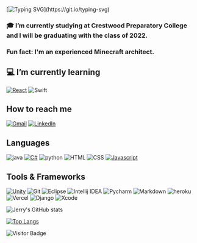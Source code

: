 [![Typing SVG](https://readme-typing-svg.herokuapp.com?font=Roboto+Mono&color=%2364DFDF&size=30&center=true&vCenter=true&width=500&height=55&lines=%3E+Hello+World+I'm+Jerry.;+%3E+I'm+a+life+long+learner.)](https://git.io/typing-svg)

### :mortar_board: I’m currently studying at Crestwood Preparatory College and I will be graduating with the class of 2022.

### Fun fact: I'm an experienced Minecraft architect.

## :computer: I’m currently learning

[![React](https://img.shields.io/badge/React-20232A?style=for-the-badge&logo=react&logoColor=61DAFB)](https://reactjs.org/) 
![Swift](https://img.shields.io/badge/Swift-FA7343?style=for-the-badge&logo=swift&logoColor=white)

## How to reach me
<!--
 Gmail buttom: when user clicks the button, their system default mail app will open and with my email address to send an email
-->
[![Gmail](https://img.shields.io/badge/Gmail-D14836?style=for-the-badge&logo=gmail&logoColor=white)](mailto:jinxuan0920@gmail.com)
[![LinkedIn](https://img.shields.io/badge/LinkedIn-0077B5?style=for-the-badge&logo=linkedin&logoColor=white)](https://www.linkedin.com/in/jerry-zhang-100100100000/)
<!--[![Blog](https://img.shields.io/badge/Blog-0E83CD?style=for-the-badge&logo=hexo&logoColor=white)](https://jerryzhang0920.github.io/) -->

## Languages
 ![java](https://img.shields.io/badge/Java-ED8B00?style=for-the-badge&logo=java&logoColor=white)
 [![C#](https://img.shields.io/badge/C%23-239120?style=for-the-badge&logo=c-sharp&logoColor=white)](https://github.com/JerryZhang0920/Unity-Projects)
 ![python](https://img.shields.io/badge/Python-3776AB?style=for-the-badge&logo=python&logoColor=ffdd54) 
 ![HTML](https://img.shields.io/badge/HTML5-E34F26?style=for-the-badge&logo=html5&logoColor=white) 
 ![CSS](https://img.shields.io/badge/CSS3-1572B6?style=for-the-badge&logo=css3&logoColor=white) 
 [![Javascript](https://img.shields.io/badge/javascript-%23323330.svg?style=for-the-badge&logo=javascript&logoColor=%23F7DF1E)](https://javascript.com)
 
## Tools & Frameworks

 [![Unity](https://img.shields.io/badge/Unity-100000?style=for-the-badge&logo=unity&logoColor=white)](https://github.com/JerryZhang0920/Unity-Projects)
 ![Git](https://img.shields.io/badge/Git-F05032?style=for-the-badge&logo=git&logoColor=white)
 ![Eclipse](https://img.shields.io/badge/Eclipse-2C2255?style=for-the-badge&logo=eclipse&logoColor=white)
 ![Intellij IDEA](https://img.shields.io/badge/IntelliJIDEA-000000.svg?style=for-the-badge&logo=intellij-idea&logoColor=white&color=black&labelColor=blue)
 ![Pycharm](https://img.shields.io/badge/pycharm-143?style=for-the-badge&logo=pycharm&logoColor=black&color=black&labelColor=green)
 ![Markdown](https://img.shields.io/badge/Markdown-000000?style=for-the-badge&logo=markdown&logoColor=white)
 ![heroku](https://img.shields.io/badge/Heroku-430098?style=for-the-badge&logo=heroku&logoColor=white)
 ![Vercel](https://img.shields.io/badge/Vercel-000000?style=for-the-badge&logo=vercel&logoColor=white)
 ![Django](https://img.shields.io/badge/Django-092E20?style=for-the-badge&logo=django&logoColor=green)
 ![Xcode](https://img.shields.io/badge/Xcode-007ACC?style=for-the-badge&logo=Xcode&logoColor=white)
 
![Jerry's GitHub stats](https://github-readme-stats.vercel.app/api?username=JerryZhang0920&show_icons=true&theme=radical&count_private=true&hide=contribs,issues)

[![Top Langs](https://github-readme-stats.vercel.app/api/top-langs/?username=JerryZhang0920&&exclude_repo=SmartLearningNotes&langs_count=8&&hide=powershell,shell&layout=compact)](https://github.com/JerryZhang0920/github-readme-stats)

![Visitor Badge](https://visitor-badge-reloaded.herokuapp.com/badge?page_id=JerryZhang0920&style=for-the-badge&logo=github&logoColor=white&color=5AC69F&labelColor=white)

<!--
**JerryZhang0920/JerryZhang0920** is a ✨ _special_ ✨ repository because its `README.md` (this file) appears on your GitHub profile.

